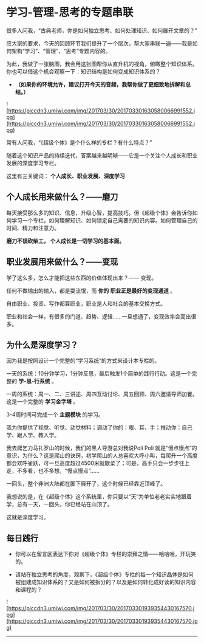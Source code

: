 # 学习-管理-思考的专题串联

很多人问我，“古典老师，你是如何独立思考、如何处理知识、如何展开文章的？”

应大家的要求，今天的回顾环节我们提升了一个层次，帮大家串联一遍——我是如何架构“学习”、“管理”、“思考”专题内容的。

为此，我做了一张脑图，我会用这张图帮你从直升机的视角，俯瞰整个知识体系。你也可以借这个机会观察一下：知识结构是如何变成知识体系的？

* **（如果你的环境允许，建议打开今天的音频，我帮你做了更细致地拆解和总结。）** 

![https://piccdn3.umiwi.com/img/201703/30/201703301630580066991552.jpg](https://piccdn3.umiwi.com/img/201703/30/201703301630580066991552.jpg)

常有人问我，“《超级个体》是个什么样的专栏？有什么特点？”

随着这个知识产品的持续迭代，答案越来越明晰——它是一个关注个人成长和职业发展的深度学习专栏。

这里有三关键词： **个人成长、职业发展、深度学习**

## 个人成长用来做什么？——磨刀

每天接受那么多的知识、信息，升级心智，提高技巧。但《超级个体》会告诉你如何学习一个专栏，如何理解知识、如何锁定自己需要的知识内容。如何管理自己的时间、精力和注意力。

 **磨刀不误砍柴工， 个人成长是一切学习的基本面。**

## 职业发展用来做什么？——变现

学了这么多，怎么才能把这些东西的价值体现出来？—— 变现。

任何不做输出的输入，都是耍流氓，而 **你的**  **职业正是最好的变现通道** 。

自由职业、投资、写作都算职业，职业是人和社会的基本交换方式。

职业和社会一样，有很多的门道、趋势、逻辑……一旦想通了，变现效率会高出很多。

## 为什么是深度学习？

因为我是按照设计一个完整的“学习系统”的方式来设计本专栏的。

一天的系统：10分钟学习，1分钟反思，最后触发1个简单的践行行动。这是一个完整的 **学-思-行系统** 。

一周的系统：周一、二、三讲述、周四互动讨论、周五回顾、周六邀请导师加餐。这是一个完整的 **学习金字塔** 。

3-4周时间可完成一个 **主题模块** 的学习。

我为你提供了视觉、听觉、动觉材料；调动了你的：眼、耳、手；推动你：自己学、跟人学、教人学。

我去爬乞力马扎罗山的时候，我们的黑人导游总对我说Poli Poli 就是“慢点慢点”的意识，为什么？这是爬山的诀窍，初学爬山的人总喜欢大呼小叫，每爬升一个高度都会欢呼雀跃，可一旦高度超过4500米就歇菜了；可是，高手只会一步步往上走，不多看，也不多想，“慢点慢点”……

一回头，整个非洲大陆都在脚下展开了，这个时候已经靠近顶峰了。

我想说的是，在《超级个体》这个系统里，你只要以“天”为单位老老实实地跟着学，总有一天，一回头，你已经站在山顶了。

这就是深度学习。

## 每日践行

* 你可以在留言区表达下你对《超级个体》专栏的崇拜之情——哈哈哈，开玩笑的。

* 请站在独立思考的角度，观察下，《超级个体》专栏的每一个知识晶体是如何被组建成知识体系的？又是如何被拆分的？以及是如何转化成好读的知识内容和课程的？

![https://piccdn3.umiwi.com/img/201703/30/201703301939354430167570.jpg](https://piccdn3.umiwi.com/img/201703/30/201703301939354430167570.jpg)

---
